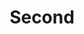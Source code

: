 ---
title: Second
published: 2025-05-03T18:09:14+08:00
summary: "文章简介"
cover:
  image: "文章封面图。也支持HTTPS"
tags: [标签1, 标签2]
categories: '文章所处的分类'
draft: false 
lang: ''
---
